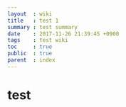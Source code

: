 ```yaml
---
layout  : wiki
title   : test 1
summary : test summary
date    : 2017-11-26 21:39:45 +0900
tags    : test wiki
toc     : true
public  : true
parent  : index
---
```


# test

